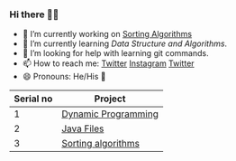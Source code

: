 ### Hi there 👋👋


- 🔭 I’m currently working on <a href = "https://github.com/tusharjain01/SortingAlgorithms">Sorting Algorithms</a>
- 🌱 I’m currently learning *Data Structure and Algorithms*.
- 🤔 I’m looking for help with learning git commands.
- 📫 How to reach me: 
<a class = "btn-tweet" href="https://github.com/tusharjain01?tab=repositories"> Twitter</a> 
<a class = "btn-instagram" href="https://www.instagram.com/itsmetusharjain/">Instagram</a>
<a class = "btn-twitter" href="https://twitter.com/iamtusharjain1">Twitter</a> 
- 😄 Pronouns: He/His 👦

| Serial no | Project |
| --------- | ------- | 
| 1 | <a href = "https://github.com/tusharjain01/DynamicProgramming"> Dynamic Programming </a> |
| 2 | <a href = "https://github.com/tusharjain01/Java-Files"> Java Files </a> |
| 3 | <a href = "https://github.com/tusharjain01/SortingAlgorithms"> Sorting algorithms </a> | 


